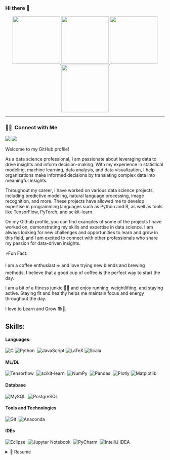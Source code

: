 ### Hi there 👋


<p align="center">
<a href="https://github.com/Gayathiri-Ravi">
  
  <img height="150em" src="https://github-readme-stats-eight-theta.vercel.app/api?username=Gayathiri-Ravi&show_icons=true&theme=algolia&include_all_commits=true&count_private=true"/>
  <img height="150em" src="https://github-readme-stats-eight-theta.vercel.app/api/top-langs/?username=Gayathiri-Ravi&layout=compact&langs_count=8&theme=algolia"/>
  <img height="150em" src="https://github-profile-summary-cards.vercel.app/api/cards/profile-details?username=Gayathiri-Ravi&theme=default"/>
  <img height="150em" src="http://github-profile-summary-cards.vercel.app/api/cards/productive-time?username=Gayathiri-Ravi&theme=default&utcOffset=8"/>
  
  </a>
</p>
<hr />


### 🤝🏻 &nbsp;Connect with Me

<p align="left">
<a href="https://www.linkedin.com/in/gayathiri-r-55b749161/"><img src="https://img.shields.io/badge/-Gayathiri-R?style=flat&logo=Linkedin&logoColor=white"/></a>
<a href="mailto:gayathiriravi2106@gmail.com"><img src="https://img.shields.io/badge/-Gayathiri-Ravi?style=flat&logo=Gmail&logoColor=white"/></a>
</p>

Welcome to my GitHub profile! 

As a data science professional, I am passionate about leveraging data to drive insights and inform decision-making. With my experience in statistical modeling, machine learning, data analysis, and data visualization, I help organizations make informed decisions by translating complex data into meaningful insights.

Throughout my career, I have worked on various data science projects, including predictive modeling, natural language processing, image recognition, and more. These projects have allowed me to develop expertise in programming languages such as Python and R, as well as tools like TensorFlow, PyTorch, and scikit-learn.

On my Github profile, you can find examples of some of the projects I have worked on, demonstrating my skills and expertise in data science. I am always looking for new challenges and opportunities to learn and grow in this field, and I am excited to connect with other professionals who share my passion for data-driven insights.


⚡Fun Fact:

I am a coffee enthusiast ☕ and love trying new blends and brewing methods. I believe that a good cup of coffee is the perfect way to start the day.

I am a bit of a fitness junkie 🏋️‍♀️ and enjoy running, weightlifting, and staying active. Staying fit and healthy helps me maintain focus and energy throughout the day.

I love to Learn and Grow 📚🌱.

## Skills:

#### Languages:

![C](https://img.shields.io/badge/c-%2300599C.svg?style=for-the-badge&logo=c&logoColor=white)
![Python](https://img.shields.io/badge/Python-3776AB?style=for-the-badge&logo=python&logoColor=white)&nbsp;
![JavaScript](https://img.shields.io/badge/javascript-%23323330.svg?style=for-the-badge&logo=javascript&logoColor=%23F7DF1E)
![LaTeX](https://img.shields.io/badge/latex-%23008080.svg?style=for-the-badge&logo=latex&logoColor=white)
![Scala](https://img.shields.io/badge/scala-%23DC322F.svg?style=for-the-badge&logo=scala&logoColor=white)

#### ML/DL

![Tensorflow](https://img.shields.io/badge/TensorFlow-FF6F00?style=for-the-badge&logo=tensorflow&logoColor=white)&nbsp;
![scikit-learn](https://img.shields.io/badge/scikit--learn-%23F7931E.svg?style=for-the-badge&logo=scikit-learn&logoColor=white)&nbsp;
![NumPy](https://img.shields.io/badge/numpy-%23013243.svg?style=for-the-badge&logo=numpy&logoColor=white)&nbsp;
![Pandas](https://img.shields.io/badge/pandas-%23150458.svg?style=for-the-badge&logo=pandas&logoColor=white)&nbsp;
![Plotly](https://img.shields.io/badge/Plotly-%233F4F75.svg?style=for-the-badge&logo=plotly&logoColor=white)
![Matplotlib](https://img.shields.io/badge/Matplotlib-%23ffffff.svg?style=for-the-badge&logo=Matplotlib&logoColor=black)
#### Database

![MySQL](https://img.shields.io/badge/MySQL-00000F?style=for-the-badge&logo=mysql&logoColor=white)&nbsp;
![PostgreSQL](https://img.shields.io/badge/PostgreSQL-316192?style=for-the-badge&logo=postgresql&logoColor=white)&nbsp;

#### Tools and Technologies

![Git](https://img.shields.io/badge/GIT-E44C30?style=for-the-badge&logo=git&logoColor=white)&nbsp;
![Anaconda](https://img.shields.io/badge/Anaconda-%2344A833.svg?style=for-the-badge&logo=anaconda&logoColor=white)

#### IDEs

![Eclipse](https://img.shields.io/badge/Eclipse-FE7A16.svg?style=for-the-badge&logo=Eclipse&logoColor=white)&nbsp;
![Jupyter Notebook](https://img.shields.io/badge/jupyter-%23FA0F00.svg?style=for-the-badge&logo=jupyter&logoColor=white)&nbsp;
![PyCharm](https://img.shields.io/badge/pycharm-143?style=for-the-badge&logo=pycharm&logoColor=black&color=black&labelColor=green)&nbsp;
![IntelliJ IDEA](https://img.shields.io/badge/IntelliJIDEA-000000.svg?style=for-the-badge&logo=intellij-idea&logoColor=white)
<details>
  <summary>📃 Resume</summary>


## Education
  
- 📖 **M.Tech CSE with specialization in AI and ML**\
📆 2019 - 2021\
📍 **Vellore Institute of Technology** - Vellore, India.

- 📖 **B.E Computer Science and Engineering**\
📆 2015 - 2019\
📍 **Panimalar Institute of Technology** - Chennai, India.

## Experience


- 👨‍💻 **Software Engineer**\
📆 2021 - 2022\
  📍 **BA Continnum** - Chennai, India.
  
